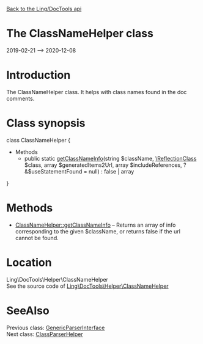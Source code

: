 [Back to the Ling/DocTools api](https://github.com/lingtalfi/DocTools/blob/master/doc/api/Ling/DocTools.md)



The ClassNameHelper class
================
2019-02-21 --> 2020-12-08






Introduction
============

The ClassNameHelper class.
It helps with class names found in the doc comments.



Class synopsis
==============


class <span class="pl-k">ClassNameHelper</span>  {

- Methods
    - public static [getClassNameInfo](https://github.com/lingtalfi/DocTools/blob/master/doc/api/Ling/DocTools/Helper/ClassNameHelper/getClassNameInfo.md)(string $className, [\ReflectionClass](http://php.net/manual/en/class.reflectionclass.php) $class, array $generatedItems2Url, array $includeReferences, ?&$useStatementFound = null) : false | array

}






Methods
==============

- [ClassNameHelper::getClassNameInfo](https://github.com/lingtalfi/DocTools/blob/master/doc/api/Ling/DocTools/Helper/ClassNameHelper/getClassNameInfo.md) &ndash; Returns an array of info corresponding to the given $className, or returns false if the url cannot be found.





Location
=============
Ling\DocTools\Helper\ClassNameHelper<br>
See the source code of [Ling\DocTools\Helper\ClassNameHelper](https://github.com/lingtalfi/DocTools/blob/master/Helper/ClassNameHelper.php)



SeeAlso
==============
Previous class: [GenericParserInterface](https://github.com/lingtalfi/DocTools/blob/master/doc/api/Ling/DocTools/GenericParser/GenericParserInterface.md)<br>Next class: [ClassParserHelper](https://github.com/lingtalfi/DocTools/blob/master/doc/api/Ling/DocTools/Helper/ClassParserHelper.md)<br>
